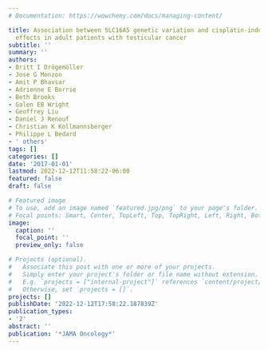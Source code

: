 ```yaml
---
# Documentation: https://wowchemy.com/docs/managing-content/

title: Association between SLC16A5 genetic variation and cisplatin-induced ototoxic
  effects in adult patients with testicular cancer
subtitle: ''
summary: ''
authors:
- Britt I Drögemöller
- Jose G Monzon
- Amit P Bhavsar
- Adrienne E Borrie
- Beth Brooks
- Galen EB Wright
- Geoffrey Liu
- Daniel J Renouf
- Christian K Kollmannsberger
- Philippe L Bedard
- ' others'
tags: []
categories: []
date: '2017-01-01'
lastmod: 2022-12-12T11:58:22-06:00
featured: false
draft: false

# Featured image
# To use, add an image named `featured.jpg/png` to your page's folder.
# Focal points: Smart, Center, TopLeft, Top, TopRight, Left, Right, BottomLeft, Bottom, BottomRight.
image:
  caption: ''
  focal_point: ''
  preview_only: false

# Projects (optional).
#   Associate this post with one or more of your projects.
#   Simply enter your project's folder or file name without extension.
#   E.g. `projects = ["internal-project"]` references `content/project/deep-learning/index.md`.
#   Otherwise, set `projects = []`.
projects: []
publishDate: '2022-12-12T17:58:22.187839Z'
publication_types:
- '2'
abstract: ''
publication: '*JAMA Oncology*'
---
```

